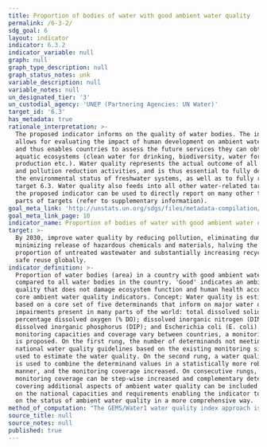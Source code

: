 ```yaml
---
title: Proportion of bodies of water with good ambient water quality
permalink: /6-3-2/
sdg_goal: 6
layout: indicator
indicator: 6.3.2
indicator_variable: null
graph: null
graph_type_description: null
graph_status_notes: unk
variable_description: null
variable_notes: null
un_designated_tier: '3'
un_custodial_agency: 'UNEP (Partnering Agencies: UN Water)'
target_id: '6.3'
has_metadata: true
rationale_interpretation: >-
  The proposed indicator informs on the quality of water bodies. The indicator
  allows for evaluating the impact of human development on ambient water quality
  and thus enables countries to assess the future services they can obtain from
  aquatic ecosystems (clean water for drinking, biodiversity, water for food
  production etc.). Water quality represents the actual outcome of all pollution
  and pollution reduction activities, and is thus essential to fully describe
  the environmental status of freshwater systems, as well as to fully report on
  target 6.3. Water quality also feeds into all other water-related targets, and
  the proposed indicator can be used to directly report on many other targets or
  parts of targets (refer to supplementary information).
goal_meta_link: 'http://unstats.un.org/sdgs/files/metadata-compilation/Metadata-Goal-6.pdf'
goal_meta_link_page: 10
indicator_name: Proportion of bodies of water with good ambient water quality
target: >-
  By 2030, improve water quality by reducing pollution, eliminating dumping and
  minimizing release of hazardous chemicals and materials, halving the
  proportion of untreated wastewater and substantially increasing recycling and
  safe reuse globally.
indicator_definition: >-
  Proportion of water bodies (area) in a country with good ambient water quality
  compared to all water bodies in the country. 'Good' indicates an ambient water
  quality that does not damage ecosystem function and human health according to
  core ambient water quality indicators. Concept: Water quality is estimated
  based on a core set of five determinands that inform on major water quality
  impairments present in many parts of the world: total dissolved solids (TDS);
  percentage dissolved oxygen (% DO); dissolved inorganic nitrogen (DIN);
  dissolved inorganic phosphorus (DIP); and Escherichia coli (E. coli). As
  monitoring capacities and coverage vary between countries, a monitoring ladder
  is proposed. On the first rung, the number of determinands not meeting
  national water quality guidelines based on the existing monitoring sites are
  used to estimate the water quality. On the second rung, a water quality index
  is used to combine the determinand values in a statistically more robust
  manner, and the monitoring coverage increased. On consecutive rungs, the
  monitoring coverage can be step-wise increased and complementary determinands
  covering additional aspects of ambient water quality can be included depending
  on the national capacities and requirements enabling the indicator to inform
  on the status of ambient water quality in a more comprehensive way.
method_of_computation: "The GEMS/Water1 water quality index approach is used as a general model to calculate the index, in which measured determinand values are compared to guideline values (proximity to target approach): \t1. Proximity-to-target (PTT) scores for each determinand at single monitoring sites are calculated as the difference between the temporal average (for the accounting period) of the determinand concentration and the target divided by the range between the (winsorized) minimum or maximum of the measured determinand concentration (for exceedance and non-exceedance targets, respectively) and the target. The PTT scores are scaled to the range between 0 and 100, where 100 indicates that the target is met and decreasing scores indicate an increasing distance from the target. \t2. The water quality index (WQI) at site level is computed as the arithmetic mean of the site-level PTT scores for the selected determinands. The WQI scale can be divided into different water quality categories, ranging from very bad to excellent. The thresholds for these categories are country specific and should be reported in the monitoring system by the individual countries \t3. For the spatial aggregation at the basin level and country level, the water bodies are divided into stretches of homogenous quality (between consecutive monitoring stations). \t4. The final indicator is calculated from the proportion of the stretches with good quality compared to all water bodies assessed."
source_title: null
source_notes: null
published: true
---
```

